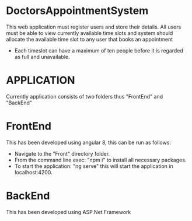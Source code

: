# DoctorsAppointmentSystem
This web application must register users and store their details. All users must be able to view currently available time slots and system should allocate the available time slot to any user that books an appointment
- Each timeslot can have a maximum of ten people before it is regarded as full and unavailable.

# APPLICATION
Currently application consists of two folders thus "FrontEnd" and "BackEnd" 
# FrontEnd
This has been developed using angular 8, this can be run as follows:
- Navigate to the "Front" directory folder.
- From the command line exec: "npm i" to install all necessary packages.
- To start the application: "ng serve" this will start the application in localhost:4200.
# BackEnd
This has been developed using ASP.Net Framework

